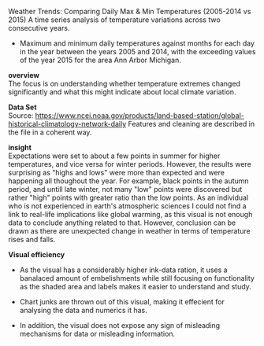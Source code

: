 Weather Trends: Comparing Daily Max & Min Temperatures (2005-2014 vs 2015)
A time series analysis of temperature variations across two consecutive years.
 * Maximum and minimum daily temperatures against months for each day in the year between the years 2005 and 2014, with the exceeding values of the year 2015 for the area Ann Arbor Michigan.


**overview**  
The focus is on understanding whether temperature extremes changed significantly and what this might indicate about local climate variation.


**Data Set**  
Source: https://www.ncei.noaa.gov/products/land-based-station/global-historical-climatology-network-daily
Features and cleaning are described in the file in a coherent way.


**insight**  
Expectations were set to about a few points in summer for higher temperatures, and vice versa for winter periods. However, the results were surprising as "highs and lows" were more than expected and were happening all thoughout the year. For example, black points in the autumn period, and untill late winter, not many "low" points were discovered but rather "high" points with greater ratio than the low points. As an individual who is not experienced in earth's atmospheric sciences I could not find a link to real-life implications like global warming, as this visual is not enough data to conclude anything related to that. However, conclusion can be drawn as there are unexpected change in weather in terms of temperature rises and falls.

**Visual efficiency**  
* As the visual has a considerably higher ink-data ration, it uses a banalaced amount of embelishments while still focusing on functionality as the shaded area and labels makes it easier to understand and study.

* Chart junks are thrown out of this visual, making it effecient for analysing the data and numerics it has.

* In addition, the visual does not expose any sign of misleading mechanisms for data or misleading information.
